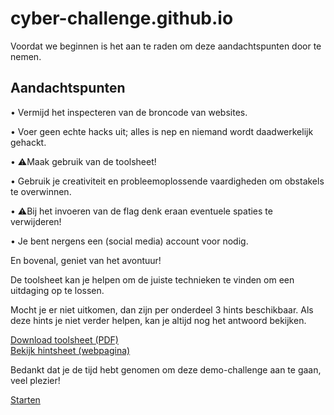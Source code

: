 # cyber-challenge.github.io

Voordat we beginnen is het aan te raden om deze aandachtspunten door te nemen.

## Aandachtspunten

•  Vermijd het inspecteren van de broncode van websites.

•  Voer geen echte hacks uit; alles is nep en niemand wordt daadwerkelijk gehackt.


•  ⚠️Maak gebruik van de toolsheet!

•  Gebruik je creativiteit en probleemoplossende vaardigheden om obstakels te overwinnen.

•  ⚠️Bij het invoeren van de flag denk eraan eventuele spaties te verwijderen!

• Je bent nergens een (social media) account voor nodig.


En bovenal, geniet van het avontuur!


De toolsheet kan je helpen om de juiste technieken te vinden om een uitdaging op te lossen.

Mocht je er niet uitkomen, dan zijn per onderdeel 3 hints beschikbaar. Als deze hints je niet verder helpen, kan je altijd nog het antwoord bekijken.

<a target="_blank" href="/toolsheet.pdf">Download toolsheet (PDF)</a>  
<a target="_blank" href="/hintsheet.html">Bekijk hintsheet (webpagina)</a>


Bedankt dat je de tijd hebt genomen om deze demo-challenge aan te gaan, veel plezier!

[Starten](https://cyber-challenge.github.io/moneytrail)
